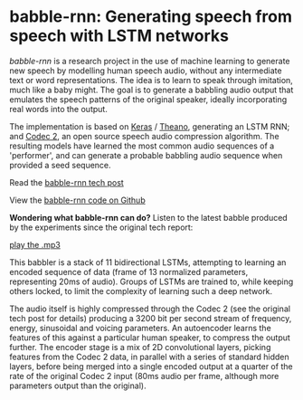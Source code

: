 babble-rnn: Generating speech from speech with LSTM networks
==

*babble-rnn* is a research project in the use of machine learning to generate new speech by modelling human speech audio, without any intermediate text or word representations. The idea is to learn to speak through imitation, much like a baby might. The goal is to generate a babbling audio output that emulates the speech patterns of the original speaker, ideally incorporating real words into the output.

The implementation is based on [Keras](https://keras.io) / [Theano](http://www.deeplearning.net/software/theano/), generating an LSTM RNN; and [Codec 2](http://www.rowetel.com/?page_id=452), an open source speech audio compression algorithm. The resulting models have learned the most common audio sequences of a 'performer', and can generate a probable babbling audio sequence when provided a seed sequence.


Read the [babble-rnn tech post](http://babble-rnn.consected.com/docs/babble-rnn-generating-speech-from-speech-post.html)

View the [babble-rnn code on Github](https://github.com/philayres/babble-rnn/blob/master/README-code.md)

**Wondering what babble-rnn can do?** Listen to the latest babble produced by the experiments since the original tech report:

[play the .mp3](https://raw.githubusercontent.com/philayres/babble-rnn/master/out/func-28-1-3/27830-example.mp3)

This babbler is a stack of 11 bidirectional LSTMs, attempting to learning an encoded sequence of data (frame of 13 normalized parameters, representing 20ms of audio).
Groups of LSTMs are trained to, while keeping others locked, to limit the complexity of learning such a deep network.

The audio itself is highly compressed through the Codec 2 (see the original tech post for details) producing a 3200 bit per second
stream of frequency, energy, sinusoidal and voicing parameters. An autoencoder learns the features of this against a particular human
speaker, to compress the output further. The encoder stage is a mix of 2D convolutional layers, picking features from the Codec 2 data,
in parallel with a series of standard hidden layers, before being merged into a single encoded output at a quarter of the rate of the
original Codec 2 input (80ms audio per frame, although more parameters output than the original).
